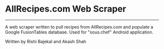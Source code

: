 # AllRecipes.com Web Scraper
***
A web scraper written to pull recipes from AllRecipes.com and populate a Google FusionTables database. Used for "sous.chef" Android application.

Written by Rishi Bajekal and Akash Shah
